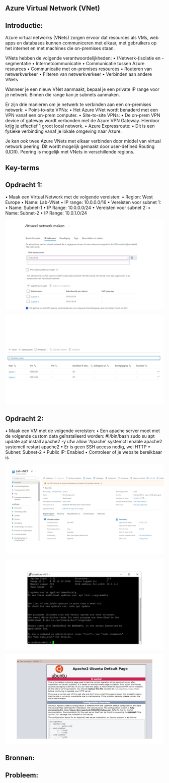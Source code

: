 
## Azure Virtual Network (VNet)
## Introductie:

Azure virtual networks (VNets) zorgen ervoor dat resources als VMs, web apps en databases kunnen communiceren met elkaar, met gebruikers op het internet en met machines die on-premises staan.

VNets hebben de volgende verantwoordelijkheden:
•	(Netwerk-)isolatie en -segmentatie
•	Internetcommunicatie
•	Communicatie tussen Azure resources
•	Communicatie met on-premises resources
•	Routeren van netwerkverkeer
•	Filteren van netwerkverkeer
•	Verbinden aan andere VNets

Wanneer je een nieuw VNet aanmaakt, bepaal je een private IP range voor je netwerk. Binnen die range kan je subnets aanmaken.

Er zijn drie manieren om je netwerk te verbinden aan een on-premises netwerk:
•	Point-to-site VPNs:
•	Het Azure VNet wordt benaderd met een VPN vanaf een on-prem computer.
•	Site-to-site VPNs:
•	De on-prem VPN device of gateway wordt verbonden met de Azure VPN Gateway. Hierdoor krijg je effectief 1 groot local network.
•	Azure Expressroute:
•	Dit is een fysieke verbinding vanaf je lokale omgeving naar Azure.

Je kan ook twee Azure VNets met elkaar verbinden door middel van virtual network peering. Dit wordt mogelijk gemaakt door user-defined Routing (UDR). Peering is mogelijk met VNets in verschillende regions.
## Key-terms

## Opdracht 1:
•	Maak een Virtual Network met de volgende vereisten:
•	Region: West Europe
•	Name: Lab-VNet
•	IP range: 10.0.0.0/16
•	Vereisten voor subnet 1:
•	Name: Subnet-1
•	IP Range: 10.0.0.0/24
•	Vereisten voor subnet 2:
•	Name: Subnet-2
•	IP Range: 10.0.1.0/24



![screenshot subnets in azure1]( https://github.com/techgrounds/cloud-6-repo-AzizaAdam/blob/main/00_includes/AZ15/Subnets%20in%20azure.jpg)

![screenshot subnets in azure2]( https://github.com/techgrounds/cloud-6-repo-AzizaAdam/blob/main/00_includes/AZ15/subnets%20in%20azure2.jpg)



## Opdracht 2:
•	Maak een VM met de volgende vereisten:
•	Een apache server moet met de volgende custom data geïnstalleerd worden:
#!/bin/bash
sudo su
apt update
apt install apache2 -y
ufw allow 'Apache'
systemctl enable apache2
systemctl restart apache2
•	Er is geen SSH access nodig, wel HTTP
•	Subnet: Subnet-2
•	Public IP: Enabled
•	Controleer of je website bereikbaar is


![screenshot VM in subnet2]( https://github.com/techgrounds/cloud-6-repo-AzizaAdam/blob/main/00_includes/AZ15/VM%20met%20subnet2.jpg)

![screenshot connectie met de VM]( https://github.com/techgrounds/cloud-6-repo-AzizaAdam/blob/main/00_includes/AZ15/connectie%20met%20de%20VM.jpg)

![screenshot Apache2 is active]( https://github.com/techgrounds/cloud-6-repo-AzizaAdam/blob/main/00_includes/AZ15/Apache2%20server%20is%20active.jpg)





## Bronnen:


## Probleem:

